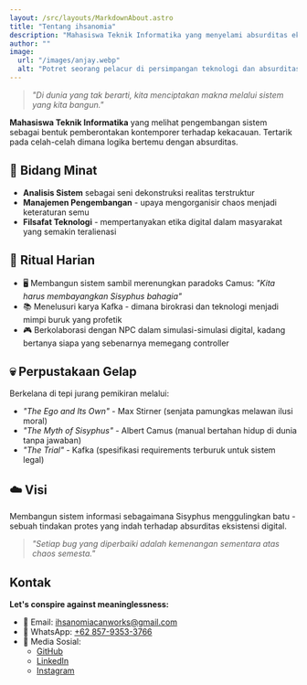 ```yaml
---
layout: /src/layouts/MarkdownAbout.astro
title: "Tentang ihsanomia"
description: "Mahasiswa Teknik Informatika yang menyelami absurditas eksistensi"
author: ""
image:
  url: "/images/anjay.webp"
  alt: "Potret seorang pelacur di persimpangan teknologi dan absurditas"
---
```

> *"Di dunia yang tak berarti, kita menciptakan makna melalui sistem yang kita bangun."*

**Mahasiswa Teknik Informatika** yang melihat pengembangan sistem sebagai bentuk pemberontakan kontemporer terhadap kekacauan. Tertarik pada celah-celah dimana logika bertemu dengan absurditas.

## 🔮 Bidang Minat
- **Analisis Sistem** sebagai seni dekonstruksi realitas terstruktur
- **Manajemen Pengembangan** - upaya mengorganisir chaos menjadi keteraturan semu
- **Filsafat Teknologi** - mempertanyakan etika digital dalam masyarakat yang semakin teralienasi

## 📜 Ritual Harian
- 🖥️ Membangun sistem sambil merenungkan paradoks Camus: *"Kita harus membayangkan Sisyphus bahagia"*
- 📚 Menelusuri karya Kafka - dimana birokrasi dan teknologi menjadi mimpi buruk yang profetik
- 🎮 Berkolaborasi dengan NPC dalam simulasi-simulasi digital, kadang bertanya siapa yang sebenarnya memegang controller

## 💀 Perpustakaan Gelap
Berkelana di tepi jurang pemikiran melalui:
- *"The Ego and Its Own"* - Max Stirner (senjata pamungkas melawan ilusi moral)
- *"The Myth of Sisyphus"* - Albert Camus (manual bertahan hidup di dunia tanpa jawaban)
- *"The Trial"* - Kafka (spesifikasi requirements terburuk untuk sistem legal)

## ☁️ Visi
Membangun sistem informasi sebagaimana Sisyphus menggulingkan batu - sebuah tindakan protes yang indah terhadap absurditas eksistensi digital. 

> *"Setiap bug yang diperbaiki adalah kemenangan sementara atas chaos semesta."*

## Kontak 
**Let's conspire against meaninglessness:**
- 📧 Email: <a href="mailto:ihsanomiacanworks@gmail.com" class="text-primary hover:underline">ihsanomiacanworks@gmail.com</a>
- 📱 WhatsApp: <a href="https://wa.me/6286793533766" class="text-primary hover:underline">+62 857-9353-3766</a>
- 🔗 Media Sosial:
  - [GitHub](https://github.com/ihsanomia)
  - [LinkedIn](https://www.linkedin.com/in/ihsan-muhammad-1b0800363/)
  - [Instagram](https://instagram.com/ihsanomia)
